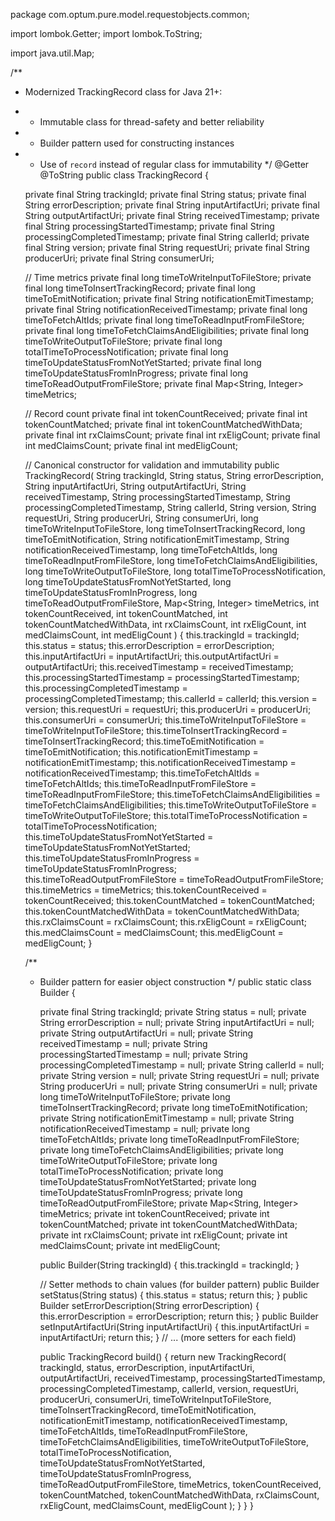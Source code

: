 package com.optum.pure.model.requestobjects.common;

import lombok.Getter;
import lombok.ToString;

import java.util.Map;

/**
 * Modernized TrackingRecord class for Java 21+:
 * - Immutable class for thread-safety and better reliability
 * - Builder pattern used for constructing instances
 * - Use of `record` instead of regular class for immutability
 */
@Getter
@ToString
public class TrackingRecord {

    private final String trackingId;
    private final String status;
    private final String errorDescription;
    private final String inputArtifactUri;
    private final String outputArtifactUri;
    private final String receivedTimestamp;
    private final String processingStartedTimestamp;
    private final String processingCompletedTimestamp;
    private final String callerId;
    private final String version;
    private final String requestUri;
    private final String producerUri;
    private final String consumerUri;

    // Time metrics
    private final long timeToWriteInputToFileStore;
    private final long timeToInsertTrackingRecord;
    private final long timeToEmitNotification;
    private final String notificationEmitTimestamp;
    private final String notificationReceivedTimestamp;
    private final long timeToFetchAltIds;
    private final long timeToReadInputFromFileStore;
    private final long timeToFetchClaimsAndEligibilities;
    private final long timeToWriteOutputToFileStore;
    private final long totalTimeToProcessNotification;
    private final long timeToUpdateStatusFromNotYetStarted;
    private final long timeToUpdateStatusFromInProgress;
    private final long timeToReadOutputFromFileStore;
    private final Map<String, Integer> timeMetrics;

    // Record count
    private final int tokenCountReceived;
    private final int tokenCountMatched;
    private final int tokenCountMatchedWithData;
    private final int rxClaimsCount;
    private final int rxEligCount;
    private final int medClaimsCount;
    private final int medEligCount;

    // Canonical constructor for validation and immutability
    public TrackingRecord(
        String trackingId, String status, String errorDescription, String inputArtifactUri,
        String outputArtifactUri, String receivedTimestamp, String processingStartedTimestamp,
        String processingCompletedTimestamp, String callerId, String version, String requestUri,
        String producerUri, String consumerUri, long timeToWriteInputToFileStore, long timeToInsertTrackingRecord,
        long timeToEmitNotification, String notificationEmitTimestamp, String notificationReceivedTimestamp,
        long timeToFetchAltIds, long timeToReadInputFromFileStore, long timeToFetchClaimsAndEligibilities,
        long timeToWriteOutputToFileStore, long totalTimeToProcessNotification, long timeToUpdateStatusFromNotYetStarted,
        long timeToUpdateStatusFromInProgress, long timeToReadOutputFromFileStore, Map<String, Integer> timeMetrics,
        int tokenCountReceived, int tokenCountMatched, int tokenCountMatchedWithData, int rxClaimsCount,
        int rxEligCount, int medClaimsCount, int medEligCount
    ) {
        this.trackingId = trackingId;
        this.status = status;
        this.errorDescription = errorDescription;
        this.inputArtifactUri = inputArtifactUri;
        this.outputArtifactUri = outputArtifactUri;
        this.receivedTimestamp = receivedTimestamp;
        this.processingStartedTimestamp = processingStartedTimestamp;
        this.processingCompletedTimestamp = processingCompletedTimestamp;
        this.callerId = callerId;
        this.version = version;
        this.requestUri = requestUri;
        this.producerUri = producerUri;
        this.consumerUri = consumerUri;
        this.timeToWriteInputToFileStore = timeToWriteInputToFileStore;
        this.timeToInsertTrackingRecord = timeToInsertTrackingRecord;
        this.timeToEmitNotification = timeToEmitNotification;
        this.notificationEmitTimestamp = notificationEmitTimestamp;
        this.notificationReceivedTimestamp = notificationReceivedTimestamp;
        this.timeToFetchAltIds = timeToFetchAltIds;
        this.timeToReadInputFromFileStore = timeToReadInputFromFileStore;
        this.timeToFetchClaimsAndEligibilities = timeToFetchClaimsAndEligibilities;
        this.timeToWriteOutputToFileStore = timeToWriteOutputToFileStore;
        this.totalTimeToProcessNotification = totalTimeToProcessNotification;
        this.timeToUpdateStatusFromNotYetStarted = timeToUpdateStatusFromNotYetStarted;
        this.timeToUpdateStatusFromInProgress = timeToUpdateStatusFromInProgress;
        this.timeToReadOutputFromFileStore = timeToReadOutputFromFileStore;
        this.timeMetrics = timeMetrics;
        this.tokenCountReceived = tokenCountReceived;
        this.tokenCountMatched = tokenCountMatched;
        this.tokenCountMatchedWithData = tokenCountMatchedWithData;
        this.rxClaimsCount = rxClaimsCount;
        this.rxEligCount = rxEligCount;
        this.medClaimsCount = medClaimsCount;
        this.medEligCount = medEligCount;
    }

    /**
     * Builder pattern for easier object construction
     */
    public static class Builder {

        private final String trackingId;
        private String status = null;
        private String errorDescription = null;
        private String inputArtifactUri = null;
        private String outputArtifactUri = null;
        private String receivedTimestamp = null;
        private String processingStartedTimestamp = null;
        private String processingCompletedTimestamp = null;
        private String callerId = null;
        private String version = null;
        private String requestUri = null;
        private String producerUri = null;
        private String consumerUri = null;
        private long timeToWriteInputToFileStore;
        private long timeToInsertTrackingRecord;
        private long timeToEmitNotification;
        private String notificationEmitTimestamp = null;
        private String notificationReceivedTimestamp = null;
        private long timeToFetchAltIds;
        private long timeToReadInputFromFileStore;
        private long timeToFetchClaimsAndEligibilities;
        private long timeToWriteOutputToFileStore;
        private long totalTimeToProcessNotification;
        private long timeToUpdateStatusFromNotYetStarted;
        private long timeToUpdateStatusFromInProgress;
        private long timeToReadOutputFromFileStore;
        private Map<String, Integer> timeMetrics;
        private int tokenCountReceived;
        private int tokenCountMatched;
        private int tokenCountMatchedWithData;
        private int rxClaimsCount;
        private int rxEligCount;
        private int medClaimsCount;
        private int medEligCount;

        public Builder(String trackingId) {
            this.trackingId = trackingId;
        }

        // Setter methods to chain values (for builder pattern)
        public Builder setStatus(String status) { this.status = status; return this; }
        public Builder setErrorDescription(String errorDescription) { this.errorDescription = errorDescription; return this; }
        public Builder setInputArtifactUri(String inputArtifactUri) { this.inputArtifactUri = inputArtifactUri; return this; }
        // ... (more setters for each field)

        public TrackingRecord build() {
            return new TrackingRecord(
                trackingId, status, errorDescription, inputArtifactUri, outputArtifactUri, receivedTimestamp,
                processingStartedTimestamp, processingCompletedTimestamp, callerId, version, requestUri, producerUri,
                consumerUri, timeToWriteInputToFileStore, timeToInsertTrackingRecord, timeToEmitNotification,
                notificationEmitTimestamp, notificationReceivedTimestamp, timeToFetchAltIds, timeToReadInputFromFileStore,
                timeToFetchClaimsAndEligibilities, timeToWriteOutputToFileStore, totalTimeToProcessNotification,
                timeToUpdateStatusFromNotYetStarted, timeToUpdateStatusFromInProgress, timeToReadOutputFromFileStore,
                timeMetrics, tokenCountReceived, tokenCountMatched, tokenCountMatchedWithData, rxClaimsCount,
                rxEligCount, medClaimsCount, medEligCount
            );
        }
    }
}
